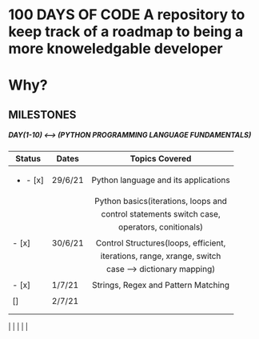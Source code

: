 # 100 DAYS OF CODE A repository to keep track of a roadmap to being a more knoweledgable developer

# Why?

## MILESTONES

##### DAY(1-10) <--> (PYTHON PROGRAMMING LANGUAGE FUNDAMENTALS)

| Status                  | Dates   |            Topics Covered            |
| ----------------------- | ------- | :----------------------------------: |
| <ul><li>- [x] </li></ul>| 29/6/21 | Python language and its applications |
|                         |         | Python basics(iterations, loops and  |
|                         |         |   control statements switch case,    |
|                         |         |       operators, conitionals)        |
|                         |         |                                      |
| - [x]                   | 30/6/21 | Control Structures(loops, efficient, |
|                         |         |  iterations, range, xrange, switch   |
|                         |         |     case --> dictionary mapping)     |
|                         |         |                                      |
| - [x]                   | 1/7/21  | Strings, Regex and Pattern Matching  |
|                         |         |                                      |
| []                      | 2/7/21  |                                      |
|                         |         |                                      |
|                         |         |                                      |

| | | | |
